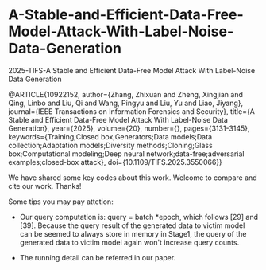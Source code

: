 # A-Stable-and-Efficient-Data-Free-Model-Attack-With-Label-Noise-Data-Generation
2025-TIFS-A Stable and Efficient Data-Free Model Attack With Label-Noise Data Generation

@ARTICLE{10922152,
  author={Zhang, Zhixuan and Zheng, Xingjian and Qing, Linbo and Liu, Qi and Wang, Pingyu and Liu, Yu and Liao, Jiyang},
  journal={IEEE Transactions on Information Forensics and Security}, 
  title={A Stable and Efficient Data-Free Model Attack With Label-Noise Data Generation}, 
  year={2025},
  volume={20},
  number={},
  pages={3131-3145},
  keywords={Training;Closed box;Generators;Data models;Data collection;Adaptation models;Diversity methods;Cloning;Glass box;Computational modeling;Deep neural network;data-free;adversarial examples;closed-box attack},
  doi={10.1109/TIFS.2025.3550066}}

We have shared some key codes about this work. 
Welcome to compare and cite our work. Thanks!

Some tips you may pay attetion:
* Our query computation is: query = batch *epoch, which follows [29] and [39]. Because the query result of the generated data to victim model can be seemed to always store in memory in Stage1, the query of the generated data to victim model again won't increase query counts.  

* The running detail can be referred in our paper.

